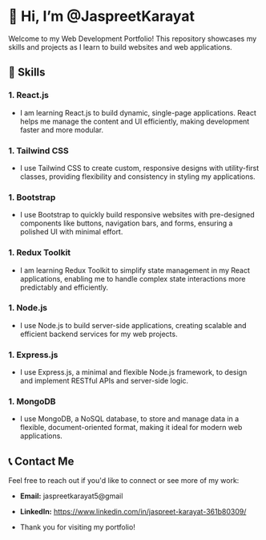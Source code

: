 # 👋 Hi, I’m @JaspreetKarayat

Welcome to my Web Development Portfolio! This repository showcases my skills and projects as I learn to build websites and web applications.

## 🌟 Skills

### 1. **React.js**
- I am learning React.js to build dynamic, single-page applications. React helps me manage the content and UI efficiently, making development faster and more modular.

### 1. **Tailwind CSS**
- I use Tailwind CSS to create custom, responsive designs with utility-first classes, providing flexibility and consistency in styling my applications.

### 1. **Bootstrap**
- I use Bootstrap to quickly build responsive websites with pre-designed components like buttons, navigation bars, and forms, ensuring a polished UI with minimal effort.

### 1. **Redux Toolkit**
- I am learning Redux Toolkit to simplify state management in my React applications, enabling me to handle complex state interactions more predictably and efficiently.

### 1. **Node.js**
- I use Node.js to build server-side applications, creating scalable and efficient backend services for my web projects.

### 1. **Express.js**
- I use Express.js, a minimal and flexible Node.js framework, to design and implement RESTful APIs and server-side logic.

### 1. **MongoDB**
- I use MongoDB, a NoSQL database, to store and manage data in a flexible, document-oriented format, making it ideal for modern web applications.


## 📞 Contact Me

Feel free to reach out if you'd like to connect or see more of my work:

- **Email:** jaspreetkarayat5@gmail
- **LinkedIn:** https://www.linkedin.com/in/jaspreet-karayat-361b80309/
  
- Thank you for visiting my portfolio!
